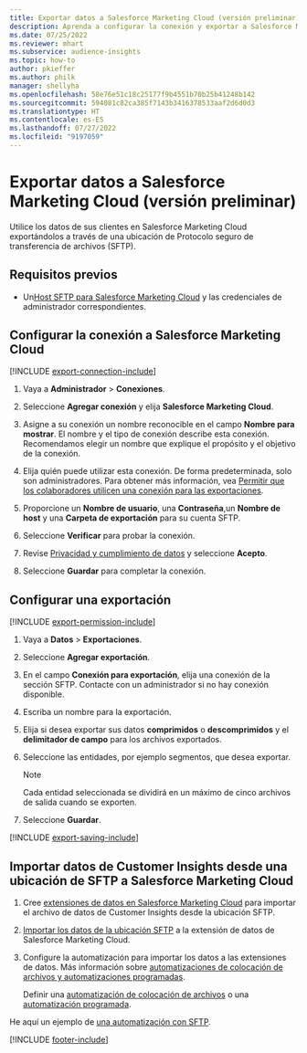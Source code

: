 ```yaml
---
title: Exportar datos a Salesforce Marketing Cloud (versión preliminar)
description: Aprenda a configurar la conexión y exportar a Salesforce Marketing Cloud.
ms.date: 07/25/2022
ms.reviewer: mhart
ms.subservice: audience-insights
ms.topic: how-to
author: pkieffer
ms.author: philk
manager: shellyha
ms.openlocfilehash: 58e76e51c18c25177f9b4551b70b25b41248b142
ms.sourcegitcommit: 594081c82ca385f7143b3416378533aaf2d6d0d3
ms.translationtype: HT
ms.contentlocale: es-ES
ms.lasthandoff: 07/27/2022
ms.locfileid: "9197059"
---
```

# <a name="export-data-to-salesforce-marketing-cloud-preview"></a>Exportar datos a Salesforce Marketing Cloud (versión preliminar)

Utilice los datos de sus clientes en Salesforce Marketing Cloud exportándolos a través de una ubicación de Protocolo seguro de transferencia de archivos (SFTP).

## <a name="prerequisites"></a>Requisitos previos

- Un[Host SFTP para Salesforce Marketing Cloud](https://help.salesforce.com/articleView?id=sf.mc_es_configure_enhanced_ftp.htm&type=5) y las credenciales de administrador correspondientes.

## <a name="set-up-connection-to-salesforce-marketing-cloud"></a>Configurar la conexión a Salesforce Marketing Cloud

[!INCLUDE [export-connection-include](includes/export-connection-admn.md)]

1. Vaya a **Administrador** > **Conexiones**.

1. Seleccione **Agregar conexión** y elija **Salesforce Marketing Cloud**.

1. Asigne a su conexión un nombre reconocible en el campo **Nombre para mostrar**. El nombre y el tipo de conexión describe esta conexión. Recomendamos elegir un nombre que explique el propósito y el objetivo de la conexión.

1. Elija quién puede utilizar esta conexión. De forma predeterminada, solo son administradores. Para obtener más información, vea [Permitir que los colaboradores utilicen una conexión para las exportaciones](connections.md#allow-contributors-to-use-a-connection-for-exports).

1. Proporcione un **Nombre de usuario**, una **Contraseña**,un **Nombre de host** y una **Carpeta de exportación** para su cuenta SFTP.

1. Seleccione **Verificar** para probar la conexión.

1. Revise [Privacidad y cumplimiento de datos](connections.md#data-privacy-and-compliance) y seleccione **Acepto**.

1. Seleccione **Guardar** para completar la conexión.

## <a name="configure-an-export"></a>Configurar una exportación

[!INCLUDE [export-permission-include](includes/export-permission.md)]

1. Vaya a **Datos** > **Exportaciones**.

1. Seleccione **Agregar exportación**.

1. En el campo **Conexión para exportación**, elija una conexión de la sección SFTP. Contacte con un administrador si no hay conexión disponible.

1. Escriba un nombre para la exportación.

1. Elija si desea exportar sus datos **comprimidos** o **descomprimidos** y el **delimitador de campo** para los archivos exportados.

1. Seleccione las entidades, por ejemplo segmentos, que desea exportar.

   > [!NOTE]
   > Cada entidad seleccionada se dividirá en un máximo de cinco archivos de salida cuando se exporten.

1. Seleccione **Guardar**.

[!INCLUDE [export-saving-include](includes/export-saving.md)]

## <a name="import-customer-insights-data-from-sftp-location-to-salesforce-marketing-cloud"></a>Importar datos de Customer Insights desde una ubicación de SFTP a Salesforce Marketing Cloud

1. Cree [extensiones de datos en Salesforce Marketing Cloud](https://help.salesforce.com/articleView?id=sf.mc_es_create_data_extension.htm&type=5) para importar el archivo de datos de Customer Insights desde la ubicación SFTP.

2. [Importar los datos de la ubicación SFTP](https://help.salesforce.com/articleView?id=sf.mc_es_import_data_extension_classic.htm&type=5) a la extensión de datos de Salesforce Marketing Cloud.

3. Configure la automatización para importar los datos a las extensiones de datos. Más información sobre [automatizaciones de colocación de archivos y automatizaciones programadas](https://help.salesforce.com/articleView?id=sf.mc_as_triggered_automations.htm&type=5).

   Definir una [automatización de colocación de archivos](https://help.salesforce.com/articleView?id=sf.mc_as_define_a_triggered_automation.htm&type=5) o una [automatización programada](https://help.salesforce.com/articleView?id=sf.mc_as_define_a_scheduled_automation.htm&type=5).

He aquí un ejemplo de [una automatización con SFTP](https://help.salesforce.com/articleView?id=sf.mc_as_ftp_and_triggered_automation_scenario.htm&type=5).

[!INCLUDE [footer-include](includes/footer-banner.md)]
